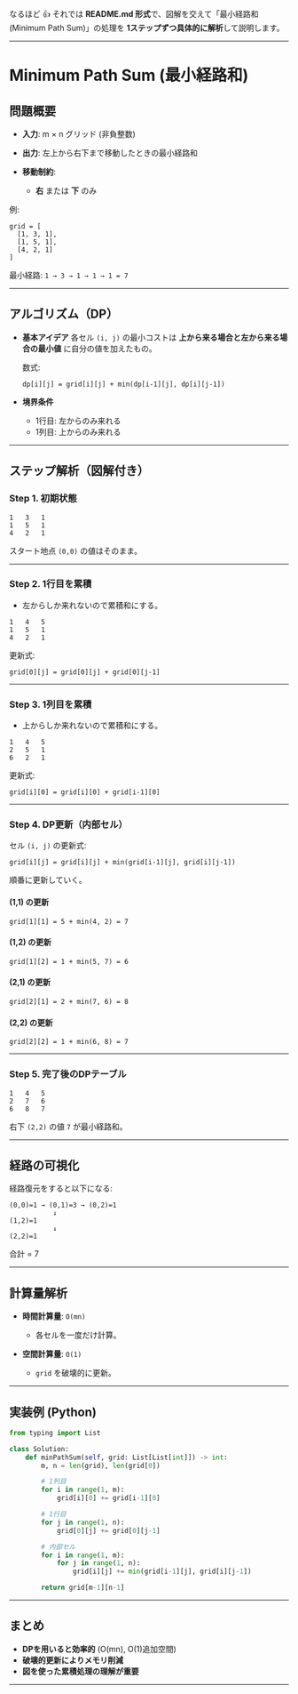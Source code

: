 なるほど 👍
それでは **README.md 形式**で、図解を交えて「最小経路和 (Minimum Path Sum)」の処理を **1ステップずつ具体的に解析**して説明します。

---

# Minimum Path Sum (最小経路和)

## 問題概要

* **入力**: m × n グリッド (非負整数)
* **出力**: 左上から右下まで移動したときの最小経路和
* **移動制約**:

  * **右** または **下** のみ

例:

```
grid = [
  [1, 3, 1],
  [1, 5, 1],
  [4, 2, 1]
]
```

最小経路: `1 → 3 → 1 → 1 → 1 = 7`

---

## アルゴリズム（DP）

* **基本アイデア**
  各セル `(i, j)` の最小コストは **上から来る場合と左から来る場合の最小値** に自分の値を加えたもの。

  数式:

  ```
  dp[i][j] = grid[i][j] + min(dp[i-1][j], dp[i][j-1])
  ```

* **境界条件**

  * 1行目: 左からのみ来れる
  * 1列目: 上からのみ来れる

---

## ステップ解析（図解付き）

### Step 1. 初期状態

```
1   3   1
1   5   1
4   2   1
```

スタート地点 `(0,0)` の値はそのまま。

---

### Step 2. 1行目を累積

* 左からしか来れないので累積和にする。

```
1   4   5
1   5   1
4   2   1
```

更新式:

```
grid[0][j] = grid[0][j] + grid[0][j-1]
```

---

### Step 3. 1列目を累積

* 上からしか来れないので累積和にする。

```
1   4   5
2   5   1
6   2   1
```

更新式:

```
grid[i][0] = grid[i][0] + grid[i-1][0]
```

---

### Step 4. DP更新（内部セル）

セル `(i, j)` の更新式:

```
grid[i][j] = grid[i][j] + min(grid[i-1][j], grid[i][j-1])
```

順番に更新していく。

#### (1,1) の更新

```
grid[1][1] = 5 + min(4, 2) = 7
```

#### (1,2) の更新

```
grid[1][2] = 1 + min(5, 7) = 6
```

#### (2,1) の更新

```
grid[2][1] = 2 + min(7, 6) = 8
```

#### (2,2) の更新

```
grid[2][2] = 1 + min(6, 8) = 7
```

---

### Step 5. 完了後のDPテーブル

```
1   4   5
2   7   6
6   8   7
```

右下 `(2,2)` の値 `7` が最小経路和。

---

## 経路の可視化

経路復元をすると以下になる:

```
(0,0)=1 → (0,1)=3 → (0,2)=1
           ↓
(1,2)=1
           ↓
(2,2)=1
```

合計 = 7

---

## 計算量解析

* **時間計算量**: `O(mn)`

  * 各セルを一度だけ計算。
* **空間計算量**: `O(1)`

  * `grid` を破壊的に更新。

---

## 実装例 (Python)

```python
from typing import List

class Solution:
    def minPathSum(self, grid: List[List[int]]) -> int:
        m, n = len(grid), len(grid[0])

        # 1列目
        for i in range(1, m):
            grid[i][0] += grid[i-1][0]

        # 1行目
        for j in range(1, n):
            grid[0][j] += grid[0][j-1]

        # 内部セル
        for i in range(1, m):
            for j in range(1, n):
                grid[i][j] += min(grid[i-1][j], grid[i][j-1])

        return grid[m-1][n-1]
```

---

## まとめ

* **DPを用いると効率的** (O(mn), O(1)追加空間)
* **破壊的更新によりメモリ削減**
* **図を使った累積処理の理解が重要**

---
